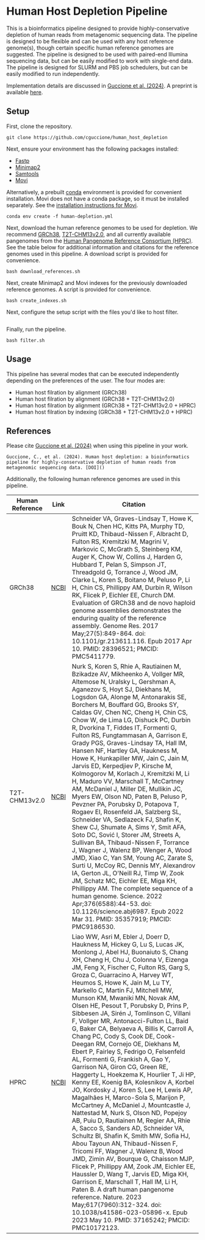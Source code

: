 # Human Host Depletion Pipeline

This is a bioinformatics pipeline designed to provide highly-conservative depletion of human reads from metagenomic sequencing data. The pipeline is designed to be flexible and can be used with any host reference genome(s), though certain specific human reference genomes are suggested. The pipeline is designed to be used with paired-end Illumina sequencing data, but can be easily modified to work with single-end data. The pipeline is designed for SLURM and PBS job schedulers, but can be easily modified to run independently.

Implementation details are discussed in [Guccione et al. (2024)](). A preprint is available [here]().

## Setup

First, clone the repository.
```
git clone https://github.com/cguccione/human_host_depletion
```

Next, ensure your environment has the following packages installed:
* [Fastp](https://github.com/OpenGene/fastp)
* [Minimap2](https://github.com/lh3/minimap2)
* [Samtools](https://github.com/lh3/samtools)
* [Movi](https://github.com/mohsenzakeri/Movi)

Alternatively, a prebuilt [conda](https://docs.conda.io/en/latest/#) environment is provided for convenient installation. Movi does not have a conda package, so it must be installed separately. See the [installation instructions for Movi]().
```
conda env create -f human-depletion.yml
```

Next, download the human reference genomes to be used for depletion. We recommend [GRCh38](https://www.ncbi.nlm.nih.gov/datasets/genome/GCF_000001405.26/), [T2T-CHM13v2.0](https://www.ncbi.nlm.nih.gov/datasets/genome/GCF_009914755.1/), and all currently available pangenomes from the [Human Pangenome Reference Consortium (HPRC)](https://humanpangenome.org). See the table below for additional information and citations for the reference genomes used in this pipeline. A download script is provided for convenience.
```
bash download_references.sh
```

Next, create Minimap2 and Movi indexes for the previously downloaded reference genomes. A script is provided for convenience.
```
bash create_indexes.sh
```

Next, configure the setup script with the files you'd like to host filter.
```

```

Finally, run the pipeline.
```
bash filter.sh
```

## Usage
This pipeline has several modes that can be executed independently depending on the preferences of the user. The four modes are:
  * Human host filration by alignment (GRCh38) 
  * Human host filration by alignment (GRCh38 + T2T-CHM13v2.0) 
  * Human host filration by alignment (GRCh38 + T2T-CHM13v2.0 + HPRC) 
  * Human host filration by indexing (GRCh38 + T2T-CHM13v2.0 + HPRC) 

## References
Please cite [Guccione et al. (2024)]() when using this pipeline in your work.
```
Guccione, C., et al. (2024). Human host depletion: a bioinformatics pipeline for highly-conservative depletion of human reads from metagenomic sequencing data. [DOI]()
```

Additionally, the following human reference genomes are used in this pipeline.

| Human Reference | Link                                                                   | Citation                                                                                                                                                                                                                                                                                                                                                                                                                                                                                                                                                                                                                                                                                                                                                                                                                                                                                                                                                                                                                                                                                                                                                                                                                                                                                                                                                                                                                                                                                              |
|-----------------|------------------------------------------------------------------------|-------------------------------------------------------------------------------------------------------------------------------------------------------------------------------------------------------------------------------------------------------------------------------------------------------------------------------------------------------------------------------------------------------------------------------------------------------------------------------------------------------------------------------------------------------------------------------------------------------------------------------------------------------------------------------------------------------------------------------------------------------------------------------------------------------------------------------------------------------------------------------------------------------------------------------------------------------------------------------------------------------------------------------------------------------------------------------------------------------------------------------------------------------------------------------------------------------------------------------------------------------------------------------------------------------------------------------------------------------------------------------------------------------------------------------------------------------------------------------------------------------|
| GRCh38          | [NCBI](https://www.ncbi.nlm.nih.gov/datasets/genome/GCF_000001405.26/) | Schneider VA, Graves-Lindsay T, Howe K, Bouk N, Chen HC, Kitts PA, Murphy TD, Pruitt KD, Thibaud-Nissen F, Albracht D, Fulton RS, Kremitzki M, Magrini V, Markovic C, McGrath S, Steinberg KM, Auger K, Chow W, Collins J, Harden G, Hubbard T, Pelan S, Simpson JT, Threadgold G, Torrance J, Wood JM, Clarke L, Koren S, Boitano M, Peluso P, Li H, Chin CS, Phillippy AM, Durbin R, Wilson RK, Flicek P, Eichler EE, Church DM. Evaluation of GRCh38 and de novo haploid genome assemblies demonstrates the enduring quality of the reference assembly. Genome Res. 2017 May;27(5):849-864. doi: 10.1101/gr.213611.116. Epub 2017 Apr 10. PMID: 28396521; PMCID: PMC5411779.                                                                                                                                                                                                                                                                                                                                                                                                                                                                                                                                                                                                                                                                                                                                                                                                                       |
| T2T-CHM13v2.0   | [NCBI](https://www.ncbi.nlm.nih.gov/datasets/genome/GCF_009914755.1/)  | Nurk S, Koren S, Rhie A, Rautiainen M, Bzikadze AV, Mikheenko A, Vollger MR, Altemose N, Uralsky L, Gershman A, Aganezov S, Hoyt SJ, Diekhans M, Logsdon GA, Alonge M, Antonarakis SE, Borchers M, Bouffard GG, Brooks SY, Caldas GV, Chen NC, Cheng H, Chin CS, Chow W, de Lima LG, Dishuck PC, Durbin R, Dvorkina T, Fiddes IT, Formenti G, Fulton RS, Fungtammasan A, Garrison E, Grady PGS, Graves-Lindsay TA, Hall IM, Hansen NF, Hartley GA, Haukness M, Howe K, Hunkapiller MW, Jain C, Jain M, Jarvis ED, Kerpedjiev P, Kirsche M, Kolmogorov M, Korlach J, Kremitzki M, Li H, Maduro VV, Marschall T, McCartney AM, McDaniel J, Miller DE, Mullikin JC, Myers EW, Olson ND, Paten B, Peluso P, Pevzner PA, Porubsky D, Potapova T, Rogaev EI, Rosenfeld JA, Salzberg SL, Schneider VA, Sedlazeck FJ, Shafin K, Shew CJ, Shumate A, Sims Y, Smit AFA, Soto DC, Sović I, Storer JM, Streets A, Sullivan BA, Thibaud-Nissen F, Torrance J, Wagner J, Walenz BP, Wenger A, Wood JMD, Xiao C, Yan SM, Young AC, Zarate S, Surti U, McCoy RC, Dennis MY, Alexandrov IA, Gerton JL, O'Neill RJ, Timp W, Zook JM, Schatz MC, Eichler EE, Miga KH, Phillippy AM. The complete sequence of a human genome. Science. 2022 Apr;376(6588):44-53. doi: 10.1126/science.abj6987. Epub 2022 Mar 31. PMID: 35357919; PMCID: PMC9186530.                                                                                                                                                                       |
| HPRC            | [NCBI](https://www.ncbi.nlm.nih.gov/bioproject/730823)                 | Liao WW, Asri M, Ebler J, Doerr D, Haukness M, Hickey G, Lu S, Lucas JK, Monlong J, Abel HJ, Buonaiuto S, Chang XH, Cheng H, Chu J, Colonna V, Eizenga JM, Feng X, Fischer C, Fulton RS, Garg S, Groza C, Guarracino A, Harvey WT, Heumos S, Howe K, Jain M, Lu TY, Markello C, Martin FJ, Mitchell MW, Munson KM, Mwaniki MN, Novak AM, Olsen HE, Pesout T, Porubsky D, Prins P, Sibbesen JA, Sirén J, Tomlinson C, Villani F, Vollger MR, Antonacci-Fulton LL, Baid G, Baker CA, Belyaeva A, Billis K, Carroll A, Chang PC, Cody S, Cook DE, Cook-Deegan RM, Cornejo OE, Diekhans M, Ebert P, Fairley S, Fedrigo O, Felsenfeld AL, Formenti G, Frankish A, Gao Y, Garrison NA, Giron CG, Green RE, Haggerty L, Hoekzema K, Hourlier T, Ji HP, Kenny EE, Koenig BA, Kolesnikov A, Korbel JO, Kordosky J, Koren S, Lee H, Lewis AP, Magalhães H, Marco-Sola S, Marijon P, McCartney A, McDaniel J, Mountcastle J, Nattestad M, Nurk S, Olson ND, Popejoy AB, Puiu D, Rautiainen M, Regier AA, Rhie A, Sacco S, Sanders AD, Schneider VA, Schultz BI, Shafin K, Smith MW, Sofia HJ, Abou Tayoun AN, Thibaud-Nissen F, Tricomi FF, Wagner J, Walenz B, Wood JMD, Zimin AV, Bourque G, Chaisson MJP, Flicek P, Phillippy AM, Zook JM, Eichler EE, Haussler D, Wang T, Jarvis ED, Miga KH, Garrison E, Marschall T, Hall IM, Li H, Paten B. A draft human pangenome reference. Nature. 2023 May;617(7960):312-324. doi: 10.1038/s41586-023-05896-x. Epub 2023 May 10. PMID: 37165242; PMCID: PMC10172123. |